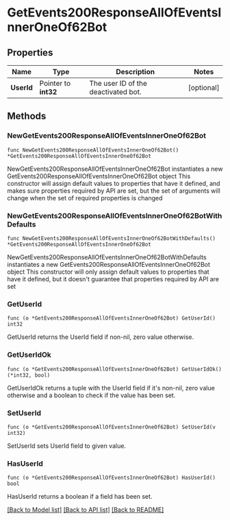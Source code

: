 # GetEvents200ResponseAllOfEventsInnerOneOf62Bot

## Properties

Name | Type | Description | Notes
------------ | ------------- | ------------- | -------------
**UserId** | Pointer to **int32** | The user ID of the deactivated bot.  | [optional] 

## Methods

### NewGetEvents200ResponseAllOfEventsInnerOneOf62Bot

`func NewGetEvents200ResponseAllOfEventsInnerOneOf62Bot() *GetEvents200ResponseAllOfEventsInnerOneOf62Bot`

NewGetEvents200ResponseAllOfEventsInnerOneOf62Bot instantiates a new GetEvents200ResponseAllOfEventsInnerOneOf62Bot object
This constructor will assign default values to properties that have it defined,
and makes sure properties required by API are set, but the set of arguments
will change when the set of required properties is changed

### NewGetEvents200ResponseAllOfEventsInnerOneOf62BotWithDefaults

`func NewGetEvents200ResponseAllOfEventsInnerOneOf62BotWithDefaults() *GetEvents200ResponseAllOfEventsInnerOneOf62Bot`

NewGetEvents200ResponseAllOfEventsInnerOneOf62BotWithDefaults instantiates a new GetEvents200ResponseAllOfEventsInnerOneOf62Bot object
This constructor will only assign default values to properties that have it defined,
but it doesn't guarantee that properties required by API are set

### GetUserId

`func (o *GetEvents200ResponseAllOfEventsInnerOneOf62Bot) GetUserId() int32`

GetUserId returns the UserId field if non-nil, zero value otherwise.

### GetUserIdOk

`func (o *GetEvents200ResponseAllOfEventsInnerOneOf62Bot) GetUserIdOk() (*int32, bool)`

GetUserIdOk returns a tuple with the UserId field if it's non-nil, zero value otherwise
and a boolean to check if the value has been set.

### SetUserId

`func (o *GetEvents200ResponseAllOfEventsInnerOneOf62Bot) SetUserId(v int32)`

SetUserId sets UserId field to given value.

### HasUserId

`func (o *GetEvents200ResponseAllOfEventsInnerOneOf62Bot) HasUserId() bool`

HasUserId returns a boolean if a field has been set.


[[Back to Model list]](../README.md#documentation-for-models) [[Back to API list]](../README.md#documentation-for-api-endpoints) [[Back to README]](../README.md)


